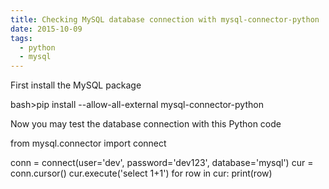 ```yaml
---
title: Checking MySQL database connection with mysql-connector-python
date: 2015-10-09
tags:
  - python
  - mysql
---
```

First install the MySQL package

bash>pip install --allow-all-external mysql-connector-python

Now you may test the database connection with this Python code

from mysql.connector import connect

conn = connect(user='dev', password='dev123', database='mysql')
cur = conn.cursor()
cur.execute('select 1+1')
for row in cur:
print(row)